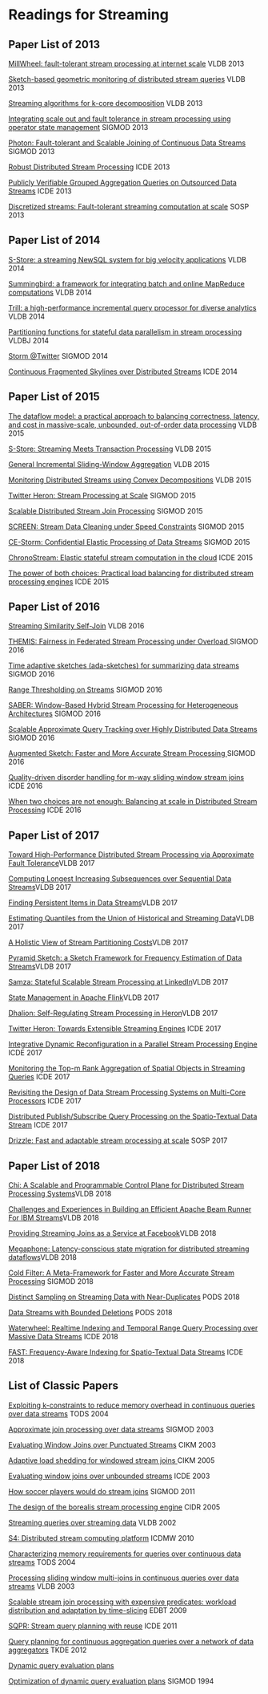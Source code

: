 # Readings for Streaming
## Paper List of 2013
[MillWheel: fault-tolerant stream processing at internet scale](2013/millwheel-vldb2013.pdf) VLDB 2013

[Sketch-based geometric monitoring of distributed stream queries](2013/p937-garofalakis.pdf) VLDB 2013

[Streaming algorithms for k-core decomposition](2013/p433-sariyuce.pdf) VLDB 2013

[Integrating scale out and fault tolerance in stream processing using operator state management](2013/p725-fernandez.pdf) SIGMOD 2013

[Photon: Fault-tolerant and Scalable Joining of Continuous Data Streams](2013/p577-ananthanarayanan.pdf) SIGMOD 2013

[Robust Distributed Stream Processing](2013/06544877.pdf) ICDE 2013

[Publicly Verifiable Grouped Aggregation Queries on Outsourced Data Streams](2013/06544852.pdf) ICDE 2013

[Discretized streams: Fault-tolerant streaming computation at scale](2013/p423-zaharia.pdf) SOSP 2013

## Paper List of 2014
[S-Store: a streaming NewSQL system for big velocity applications](2014/p1633-cetintemel.pdf) VLDB 2014

[Summingbird: a framework for integrating batch and online MapReduce computations](2014/p1441-boykin.pdf) VLDB 2014

[Trill: a high-performance incremental query processor for diverse analytics](2014/p401-chandramouli.pdf) VLDB 2014

[Partitioning functions for stateful data parallelism in stream processing](2014/778_2013_Article_335.pdf) VLDBJ 2014

[Storm @Twitter](2014/ss-storm.pdf) SIGMOD 2014

[Continuous Fragmented Skylines over Distributed Streams](2014/10.1.1.640.2693.pdf) ICDE 2014

## Paper List of 2015
[The dataflow model: a practical approach to balancing correctness, latency, and cost in massive-scale, unbounded, out-of-order data processing](2015/google-dataflow.pdf) VLDB 2015

[S-Store: Streaming Meets Transaction Processing](2015/p2134-meehan) VLDB 2015

[General Incremental Sliding-Window Aggregation](2015/p702-tangwongsan.pdf) VLDB 2015

[Monitoring Distributed Streams using Convex Decompositions](2015/p545-lazerson.pdf) VLDB 2015

[Twitter Heron: Stream Processing at Scale](2015/p239-kulkarni.pdf) SIGMOD 2015

[Scalable Distributed Stream Join Processing](2015/p811-lin.pdf) SIGMOD 2015

[SCREEN: Stream Data Cleaning under Speed Constraints](2015/p827-song.pdf) SIGMOD 2015

[CE-Storm: Confidential Elastic Processing of Data Streams](2015/p859-katsipoulakis.pdf) SIGMOD 2015

[ChronoStream: Elastic stateful stream computation in the cloud](2015/07113328.pdf) ICDE 2015

[The power of both choices: Practical load balancing for distributed stream processing engines](2015/07113279.pdf) ICDE 2015

## Paper List of 2016
[Streaming Similarity Self-Join](2016/p792-defranciscimorales.pdf) VLDB 2016

[THEMIS: Fairness in Federated Stream Processing under Overload ](2016/themis-sigmod2016.pdf) SIGMOD 2016

[Time adaptive sketches (ada-sketches) for summarizing data streams](2016/p1417-shrivastava.pdf) SIGMOD 2016

[Range Thresholding on Streams](2016/p571-qiao.pdf) SIGMOD 2016

[SABER: Window-Based Hybrid Stream Processing for Heterogeneous Architectures](2016/p555-koliousis.pdf) SIGMOD 2016

[Scalable Approximate Query Tracking over Highly Distributed Data Streams](2016/p1497-giatrakos.pdf) SIGMOD 2016

[Augmented Sketch: Faster and More Accurate Stream Processing ](2016/p1449-roy.pdf) SIGMOD 2016

[Quality-driven disorder handling for m-way sliding window stream joins](2016/07498265.pdf) ICDE 2016

[When two choices are not enough: Balancing at scale in Distributed Stream Processing](2016/07498273.pdf) ICDE 2016

## Paper List of 2017
[Toward High-Performance Distributed Stream Processing via Approximate Fault Tolerance](2017/p73-lee.pdf)VLDB 2017

[Computing Longest Increasing Subsequences over Sequential Data Streams](2017/p181-zou.pdf)VLDB 2017

[Finding Persistent Items in Data Streams](2017/p289-dai.pdf)VLDB 2017

[Estimating Quantiles from the Union of Historical and Streaming Data](2017/p433-tirthapura.pdf)VLDB 2017

[A Holistic View of Stream Partitioning Costs](2017/p1286-katsipoulakis.pdf)VLDB 2017

[Pyramid Sketch: a Sketch Framework for Frequency Estimation of Data Streams](2017/p1442-yang.pdf)VLDB 2017

[Samza: Stateful Scalable Stream Processing at LinkedIn](2017/p1634-noghabi.pdf)VLDB 2017

[State Management in Apache Flink](2017/p1718-carbone.pdf)VLDB 2017

[Dhalion: Self-Regulating Stream Processing in Heron](2017/p1825-floratou.pdf)VLDB 2017

[Twitter Heron: Towards Extensible Streaming Engines](2017/07930056.pdf) ICDE 2017

[Integrative Dynamic Reconfiguration in a Parallel Stream Processing Engine](2017/07929977.pdf) ICDE 2017

[Monitoring the Top-m Rank Aggregation of Spatial Objects in Streaming Queries](2017/07930009.pdf) ICDE 2017

[Revisiting the Design of Data Stream Processing Systems on Multi-Core Processors](2017/07930015.pdf) ICDE 2017

[Distributed Publish/Subscribe Query Processing on the Spatio-Textual Data Stream](2017/07930050.pdf) ICDE 2017

[Drizzle: Fast and adaptable stream processing at scale](2017/drizzle-sosp17.pdf) SOSP 2017

## Paper List of 2018
[Chi: A Scalable and Programmable Control Plane for Distributed Stream Processing Systems](2018/p1303-mai.pdf)VLDB 2018

[Challenges and Experiences in Building an Efficient Apache Beam Runner For IBM Streams](2018/p1742-li.pdf)VLDB 2018

[Providing Streaming Joins as a Service at Facebook](2018/p1809-jacques-silva.pdf)VLDB 2018

[Megaphone: Latency-conscious state migration for distributed streaming dataflows](2018/1812.01371.pdf)VLDB 2018

[Cold Filter: A Meta-Framework for Faster and More Accurate Stream Processing](2018/cf-sigmod18.pdf) SIGMOD 2018

[Distinct Sampling on Streaming Data with Near-Duplicates](2018/pods18-robustL0.pdf) PODS 2018

[Data Streams with Bounded Deletions](2018/p341-jayaram.pdf) PODS 2018

[Waterwheel: Realtime Indexing and Temporal Range Query Processing over Massive Data Streams](2018/08509254.pdf) ICDE 2018

[FAST: Frequency-Aware Indexing for Spatio-Textual Data Streams](2018/08509257.pdf) ICDE 2018

## List of Classic Papers
[Exploiting k-constraints to reduce memory overhead in continuous queries over data streams](classic/2002-52.pdf) TODS 2004

[Approximate join processing over data streams](classic/p40-das.pdf) SIGMOD 2003

[Evaluating Window Joins over Punctuated Streams](classic/f202-ding.pdf) CIKM 2003

[Adaptive load shedding for windowed stream joins ](classic/git-cercs-05-05.pdf) CIKM 2005

[Evaluating window joins over unbounded streams](classic/kang-window.pdf) ICDE 2003

[How soccer players would do stream joins](classic/soccer-players.pdf) SIGMOD 2011

[The design of the borealis stream processing engine](classic/cidr05.pdf) CIDR 2005

[Streaming queries over streaming data](classic/S07P01.pdf) VLDB 2002

[S4: Distributed stream computing platform](classic/s4.pdf) ICDMW 2010

[Characterizing memory requirements for queries over continuous data streams](classic/2002-29.pdf) TODS 2004

[Processing sliding window multi-joins in continuous queries over data streams](classic/multijoins) VLDB 2003

[Scalable stream join processing with expensive predicates: workload distribution and adaptation by time-slicing](classic/10.1.1.503.6030.pdf) EDBT 2009

[SQPR: Stream query planning with reuse](classic/icde11-sqpr.pdf) ICDE 2011

[Query planning for continuous aggregation queries over a network of data aggregators](classic/Rajeev-tkde.pdf) TKDE 2012

[Dynamic query evaluation plans](classic/092Dynamic.pdf)

[Optimization of dynamic query evaluation plans](classic/p150-cole.pdf) SIGMOD 1994